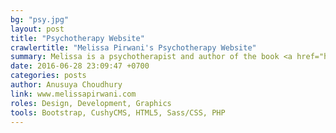 ```yaml
---
bg: "psy.jpg"
layout: post
title: "Psychotherapy Website"
crawlertitle: "Melissa Pirwani's Psychotherapy Website"
summary: Melissa is a psychotherapist and author of the book <a href="https://www.amazon.com/No-Touching-Secrets-about-touching-ebook/dp/B0197NAR5S" target="_blank" style="color:midnightblue">No Touching Secrets!</a>. She wanted a website for her private practice, book, and other services she offers. Her main requirements were that it would be simple, professional and easy to navigate. I created this responsive website using the Bootstrap framework coupled with CushyCMS for a lightweight content management system. Rest I used plain HTML, Sass/CSS and some PHP.
date: 2016-06-28 23:09:47 +0700
categories: posts
author: Anusuya Choudhury
link: www.melissapirwani.com
roles: Design, Development, Graphics
tools: Bootstrap, CushyCMS, HTML5, Sass/CSS, PHP
---
```


